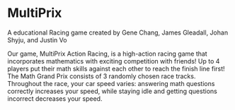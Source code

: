 # MultiPrix

A educational Racing game created by Gene Chang, James Gleadall, Johan Shyju, and Justin Vo

Our game, MultiPrix Action Racing, is a high-action racing game that incorporates mathematics with exciting competition with friends! Up to 4 players put their math skills against each other to reach the finish line first! The Math Grand Prix consists of 3 randomly chosen race tracks. Throughout the race, your car speed varies: answering math questions correctly increases your speed, while staying idle and getting questions incorrect decreases your speed.
